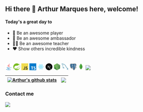 ## Hi there 👋  Arthur Marques here, welcome!

#### Today's a great day to

- 🦾 Be an awesome player
- 👑 Be an awesome ambassador
- 👨‍🏫 Be an awesome teacher
- ❤️ Show others incredible kindness

# 

<code><a href="https://dev.java/"><img height="22" src="https://raw.githubusercontent.com/devicons/devicon/master/icons/java/java-original.svg"></a></code>
<code><a href="https://spring.io/"><img height="22" src="https://raw.githubusercontent.com/devicons/devicon/master/icons/spring/spring-original.svg"></a></code>
<code><a href="https://www.javascript.com/"><img height="22" src="https://raw.githubusercontent.com/github/explore/80688e429a7d4ef2fca1e82350fe8e3517d3494d/topics/javascript/javascript.png"></a></code>
<code><a href="https://www.typescriptlang.org/"><img height="22" src="https://raw.githubusercontent.com/github/explore/80688e429a7d4ef2fca1e82350fe8e3517d3494d/topics/typescript/typescript.png"></a></code>
<code><a href="https://reactjs.org/"><img height="22" src="https://raw.githubusercontent.com/github/explore/80688e429a7d4ef2fca1e82350fe8e3517d3494d/topics/react/react.png"></a></code>
<code><a href="https://nextjs.org/"><img height="22" src="https://raw.githubusercontent.com/devicons/devicon/master/icons/nextjs/nextjs-original.svg"></a></code>
<code><a href="https://nodejs.org/"><img height="22" src="https://raw.githubusercontent.com/github/explore/80688e429a7d4ef2fca1e82350fe8e3517d3494d/topics/nodejs/nodejs.png"></a></code>
<code><a href="https://www.mysql.com/"><img height="22" src="https://raw.githubusercontent.com/devicons/devicon/master/icons/mysql/mysql-original.svg"></a></code>
<code><a href="https://www.postgresql.org/"><img height="22" src="https://raw.githubusercontent.com/devicons/devicon/master/icons/postgresql/postgresql-original.svg"></a></code>
<code><a href="https://www.mongodb.com/atlas/database"><img height="22" src="https://raw.githubusercontent.com/devicons/devicon/master/icons/mongodb/mongodb-original.svg"></a></code>
<code><a href="https://fauna.com/"><img height="22" src="https://pbs.twimg.com/profile_images/1329818198087122947/0Q2Fs8Uj_400x400.jpg"></a></code>


| <a href="https://github.com/arthur1470/"><img align="center" src="https://github-readme-stats.vercel.app/api?username=arthur1470&show_icons=true&theme=buefy&count_private=true&hide_border=true" alt="Arthur's github stats" /></a> | <a href="https://github.com/arthur1470/"><img align="center" src="https://github-readme-stats.vercel.app/api/top-langs/?username=arthur1470&layout=compact&theme=buefy&hide_border=true" /></a> |
| ------------- | ------------- |

### Contact me 

<a href="https://www.linkedin.com/in/arthur-marques-dev/"><img height="22" src="https://img.shields.io/badge/LinkedIn-0077B5?style=for-the-badge&logo=linkedin&logoColor=white"></a>

<!--<a href=""><img height="22" src="https://img.shields.io/badge/Discord-5865F2?style=for-the-badge&logo=discord&logoColor=white"></a> -->
